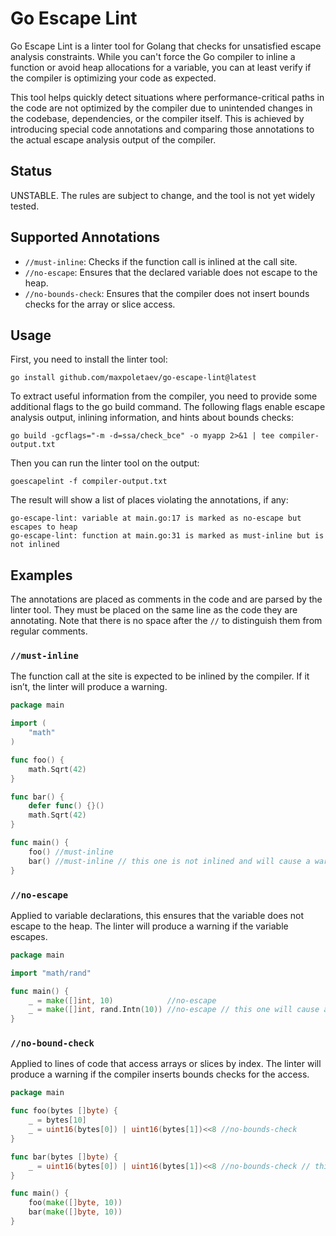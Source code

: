 # Go Escape Lint

Go Escape Lint is a linter tool for Golang that checks for unsatisfied escape analysis constraints. 
While you can't force the Go compiler to inline a function or avoid heap allocations for a variable, you can at least verify if the compiler is optimizing your code as expected.

This tool helps quickly detect situations where performance-critical paths in the code are not optimized by the compiler due to unintended changes in the codebase, dependencies, or the compiler itself. 
This is achieved by introducing special code annotations and comparing those annotations to the actual escape analysis output of the compiler.

## Status

UNSTABLE. The rules are subject to change, and the tool is not yet widely tested.

## Supported Annotations

 * `//must-inline`: Checks if the function call is inlined at the call site.
 * `//no-escape`: Ensures that the declared variable does not escape to the heap.
 * `//no-bounds-check`: Ensures that the compiler does not insert bounds checks for the array or slice access.

## Usage

First, you need to install the linter tool:

```
go install github.com/maxpoletaev/go-escape-lint@latest
```

To extract useful information from the compiler, you need to provide some additional flags to the go build command.
The following flags enable escape analysis output, inlining information, and hints about bounds checks:

```
go build -gcflags="-m -d=ssa/check_bce" -o myapp 2>&1 | tee compiler-output.txt
```

Then you can run the linter tool on the output:

```
goescapelint -f compiler-output.txt
```

The result will show a list of places violating the annotations, if any:

```
go-escape-lint: variable at main.go:17 is marked as no-escape but escapes to heap
go-escape-lint: function at main.go:31 is marked as must-inline but is not inlined
```

## Examples

The annotations are placed as comments in the code and are parsed by the linter tool. 
They must be placed on the same line as the code they are annotating. 
Note that there is no space after the `//` to distinguish them from regular comments.

### `//must-inline`

The function call at the site is expected to be inlined by the compiler.
If it isn’t, the linter will produce a warning.

```go
package main

import (
	"math"
)

func foo() {
	math.Sqrt(42)
}

func bar() {
	defer func() {}()
	math.Sqrt(42)
}

func main() {
	foo() //must-inline
	bar() //must-inline // this one is not inlined and will cause a warning
}

```

### `//no-escape`

Applied to variable declarations, this ensures that the variable does not escape to the heap. 
The linter will produce a warning if the variable escapes.

```go
package main

import "math/rand"

func main() {
	_ = make([]int, 10)            //no-escape
	_ = make([]int, rand.Intn(10)) //no-escape // this one will cause a warning
}
```

### `//no-bound-check`

Applied to lines of code that access arrays or slices by index. 
The linter will produce a warning if the compiler inserts bounds checks for the access.

```go
package main

func foo(bytes []byte) {
	_ = bytes[10]
	_ = uint16(bytes[0]) | uint16(bytes[1])<<8 //no-bounds-check
}

func bar(bytes []byte) {
	_ = uint16(bytes[0]) | uint16(bytes[1])<<8 //no-bounds-check // this one will cause a warning
}

func main() {
	foo(make([]byte, 10))
	bar(make([]byte, 10))
}
```